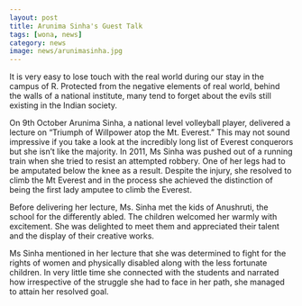 ```yaml
---
layout: post
title: Arunima Sinha's Guest Talk
tags: [wona, news]
category: news
image: news/arunimasinha.jpg
---
```

It is very easy to lose touch with the real world during our stay in the campus of R. Protected from the negative elements of real world, behind the walls of a national institute, many tend to forget about the evils still existing in the Indian society.

On 9th October Arunima Sinha, a national level volleyball player, delivered a lecture on “Triumph of Willpower atop the Mt. Everest.” This may not sound impressive if you take a look at the incredibly long list of Everest conquerors but she isn’t like the majority. In 2011, Ms Sinha was pushed out of a running train when she tried to resist an attempted robbery. One of her legs had to be amputated below the knee as a result. Despite the injury, she resolved to climb the Mt Everest and in the process she achieved the distinction of being the first lady amputee to climb the Everest.

Before delivering her lecture, Ms. Sinha met the kids of Anushruti, the school for the differently abled. The children welcomed her warmly with excitement. She was delighted to meet them and appreciated their talent and the display of their creative works.

Ms Sinha mentioned in her lecture that she was determined to fight for the rights of women and physically disabled along with the less fortunate children. In very little time she connected with the students and narrated how irrespective of the struggle she had to face in her path, she managed to attain her resolved goal.